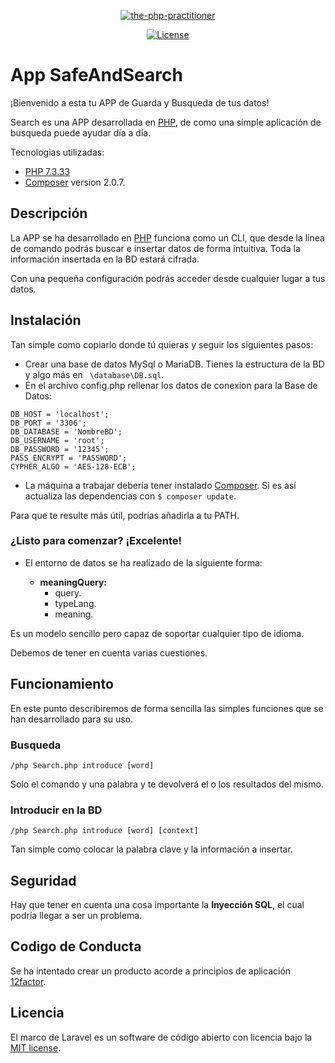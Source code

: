 <p align="center"><a href="" target="_blank"><img src="https://i.ibb.co/bLVhNgF/the-php-practitioner.jpg" alt="the-php-practitioner" border="0"></a></p>

<p align="center">
<a href="https://packagist.org/packages/laravel/framework"><img src="https://img.shields.io/packagist/l/laravel/framework" alt="License"></a>
</p>

# App SafeAndSearch 
¡Bienvenido a esta tu APP de Guarda y Busqueda de tus datos!

Search es una APP desarrollada en [PHP](https://www.php.net/), de como una simple aplicación de busqueda puede ayudar día a día.

Tecnologias utilizadas:

- [PHP 7.3.33](https://www.php.net/)
- [Composer](https://getcomposer.org/) version 2.0.7.



## Descripción

La APP se ha desarrollado en [PHP](https://www.php.net/) funciona como un CLI, que desde la linea de comando podrás buscar e insertar datos de forma intuitiva.
Toda la información insertada en la BD estará cifrada.

Con una pequeña configuración podrás acceder desde cualquier lugar a tus datos.

## Instalación

Tan simple como copiarlo donde tú quieras y seguir los siguientes pasos:

- Crear una base de datos MySql o MariaDB. Tienes la estructura de la BD y algo más en ```` \database\DB.sql````.
- En el archivo config.php rellenar los datos de conexion para la Base de Datos:
 ```
 DB_HOST = 'localhost';
 DB_PORT = '3306';
 DB_DATABASE = 'NombreBD';
 DB_USERNAME = 'root';
 DB_PASSWORD = '12345';
 PASS_ENCRYPT = 'PASSWORD';
 CYPHER_ALGO = 'AES-128-ECB';
```
- La máquina a trabajar debería tener instalado [Composer](https://getcomposer.org/). Si es así actualiza las dependencias con ```` $ composer update ````.

Para que te resulte más útil, podrías añadirla a tu PATH.

### ¿Listo para comenzar? ¡Excelente!

- El entorno de datos se ha realizado de la siguiente forma:

    - **meaningQuery:**
      - query.
      - typeLang.
      - meaning. 

Es un modelo sencillo pero capaz de soportar cualquier tipo de idioma.

Debemos de tener en cuenta varias cuestiones.

## Funcionamiento
En este punto describiremos de forma sencilla las simples funciones que se han desarrollado para su uso.

### Busqueda
    /php Search.php introduce [word]
Solo el comando y una palabra y te devolverá el o los resultados del mismo.
    
### Introducir en la BD
    /php Search.php introduce [word] [context]
Tan simple como colocar la palabra clave y la información a insertar.

## Seguridad
Hay que tener en cuenta una cosa importante la **Inyección SQL**, el cual podría llegar a ser un problema.

## Codigo de Conducta

Se ha intentado crear un producto acorde a principios de aplicación [12factor](https://12factor.net).


## Licencia

El marco de Laravel es un software de código abierto con licencia bajo la [MIT license](https://opensource.org/licenses/MIT).
